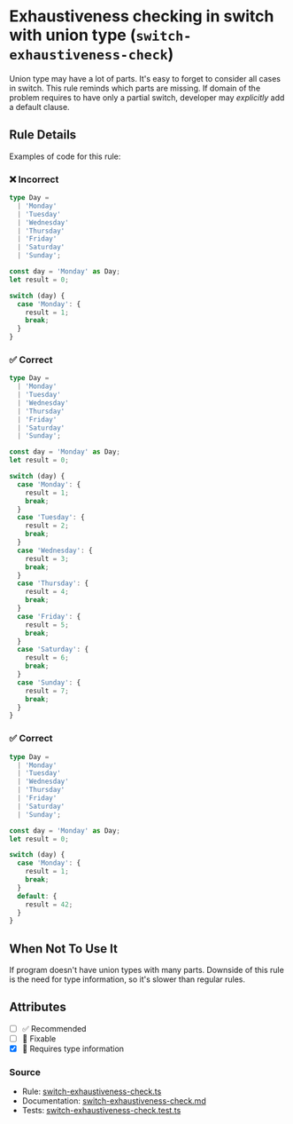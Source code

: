# Exhaustiveness checking in switch with union type (`switch-exhaustiveness-check`)

Union type may have a lot of parts. It's easy to forget to consider all cases in switch. This rule reminds which parts are missing. If domain of the problem requires to have only a partial switch, developer may _explicitly_ add a default clause.

## Rule Details

Examples of code for this rule:

<!--tabs-->

### ❌ Incorrect

```ts
type Day =
  | 'Monday'
  | 'Tuesday'
  | 'Wednesday'
  | 'Thursday'
  | 'Friday'
  | 'Saturday'
  | 'Sunday';

const day = 'Monday' as Day;
let result = 0;

switch (day) {
  case 'Monday': {
    result = 1;
    break;
  }
}
```

### ✅ Correct

```ts
type Day =
  | 'Monday'
  | 'Tuesday'
  | 'Wednesday'
  | 'Thursday'
  | 'Friday'
  | 'Saturday'
  | 'Sunday';

const day = 'Monday' as Day;
let result = 0;

switch (day) {
  case 'Monday': {
    result = 1;
    break;
  }
  case 'Tuesday': {
    result = 2;
    break;
  }
  case 'Wednesday': {
    result = 3;
    break;
  }
  case 'Thursday': {
    result = 4;
    break;
  }
  case 'Friday': {
    result = 5;
    break;
  }
  case 'Saturday': {
    result = 6;
    break;
  }
  case 'Sunday': {
    result = 7;
    break;
  }
}
```

### ✅ Correct

```ts
type Day =
  | 'Monday'
  | 'Tuesday'
  | 'Wednesday'
  | 'Thursday'
  | 'Friday'
  | 'Saturday'
  | 'Sunday';

const day = 'Monday' as Day;
let result = 0;

switch (day) {
  case 'Monday': {
    result = 1;
    break;
  }
  default: {
    result = 42;
  }
}
```

## When Not To Use It

If program doesn't have union types with many parts. Downside of this rule is the need for type information, so it's slower than regular rules.

## Attributes

- [ ] ✅ Recommended
- [ ] 🔧 Fixable
- [x] 💭 Requires type information

### Source

- Rule: [switch-exhaustiveness-check.ts](https://github.com/typescript-eslint/typescript-eslint/blob/main/packages/eslint-plugin/src/rules/switch-exhaustiveness-check.ts)
- Documentation: [switch-exhaustiveness-check.md](https://github.com/typescript-eslint/typescript-eslint/blob/main/packages/eslint-plugin/docs/rules/switch-exhaustiveness-check.md)
- Tests: [switch-exhaustiveness-check.test.ts](https://github.com/typescript-eslint/typescript-eslint/blob/main/packages/eslint-plugin/tests/rules/switch-exhaustiveness-check.test.ts)
